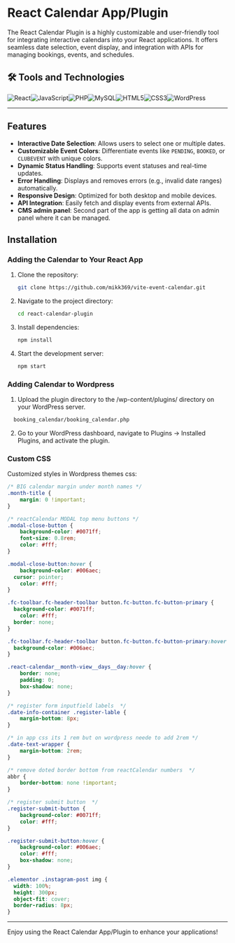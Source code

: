 # React Calendar App/Plugin

The React Calendar Plugin is a highly customizable and user-friendly tool for integrating interactive calendars into your React applications. 
It offers seamless date selection, event display, and integration with APIs for managing bookings, events, and schedules.

## 🛠️ Tools and Technologies

<div style="display: flex; flex-wrap: wrap;">
  <img src="https://img.shields.io/badge/React-20232A?style=for-the-badge&logo=react&logoColor=61DAFB" alt="React" />
  <img src="https://img.shields.io/badge/JavaScript-F7DF1E?style=for-the-badge&logo=javascript&logoColor=black" alt="JavaScript" />
  <img src="https://img.shields.io/badge/PHP-777BB4?style=for-the-badge&logo=php&logoColor=white" alt="PHP" />
  <img src="https://img.shields.io/badge/MySQL-4479A1?style=for-the-badge&logo=mysql&logoColor=white" alt="MySQL" />
  <img src="https://img.shields.io/badge/HTML5-E34F26?style=for-the-badge&logo=html5&logoColor=white" alt="HTML5" />
  <img src="https://img.shields.io/badge/CSS3-1572B6?style=for-the-badge&logo=css3&logoColor=white" alt="CSS3" />
  <img src="https://img.shields.io/badge/WordPress-21759B?style=for-the-badge&logo=wordpress&logoColor=white" alt="WordPress" />
</div>

---

## Features

- **Interactive Date Selection**: Allows users to select one or multiple dates.
- **Customizable Event Colors**: Differentiate events like `PENDING`, `BOOKED`, or `CLUBEVENT` with unique colors.
- **Dynamic Status Handling**: Supports event statuses and real-time updates.
- **Error Handling**: Displays and removes errors (e.g., invalid date ranges) automatically.
- **Responsive Design**: Optimized for both desktop and mobile devices.
- **API Integration**: Easily fetch and display events from external APIs.
- **CMS admin panel**: Second part of the app is getting all data on admin panel where it can be managed.

## Installation

### Adding the Calendar to Your React App

1. Clone the repository:
   ```bash
   git clone https://github.com/mikk369/vite-event-calendar.git
   ```
2. Navigate to the project directory:
   ```bash
   cd react-calendar-plugin
   ```
3. Install dependencies:
   ```bash
   npm install
   ```
4. Start the development server:
   ```bash
   npm start
   ```

### Adding Calendar to Wordpress

1. Upload the plugin directory to the /wp-content/plugins/ directory on your WordPress server.
 ```bash
   booking_calendar/booking_calendar.php
   ```
2. Go to your WordPress dashboard, navigate to Plugins → Installed Plugins, and activate the plugin.

### Custom CSS
Customized styles in Wordpress themes css:

```css
/* BIG calendar margin under month names */
.month-title {
    margin: 0 !important;
}

/* reactCalendar MODAL top menu buttons */
.modal-close-button {
	background-color: #0071ff;
	font-size: 0.8rem;
	color: #fff;
}

.modal-close-button:hover {
	background-color: #006aec;
  cursor: pointer; 
	color: #fff;
}

.fc-toolbar.fc-header-toolbar button.fc-button.fc-button-primary {
  background-color: #0071ff;
	color: #fff;
  border: none;
}

.fc-toolbar.fc-header-toolbar button.fc-button.fc-button-primary:hover {
  background-color: #006aec;
}

.react-calendar__month-view__days__day:hover {
	border: none;
	padding: 0;
	box-shadow: none;
}

/* register form inputfield labels  */
.date-info-container .register-lable {
    margin-bottom: 8px;
}

/* in app css its 1 rem but on wordpress neede to add 2rem */
.date-text-wrapper {
    margin-bottom: 2rem;
}

/* remove doted border bottom from reactCalendar numbers  */
abbr {
    border-bottom: none !important;
}

/* register submit button  */
.register-submit-button {
	background-color: #0071ff;
	color: #fff;
}

.register-submit-button:hover {
	background-color: #006aec;
	color: #fff;
	box-shadow: none;
}

.elementor .instagram-post img {
  width: 100%;  
  height: 300px;
  object-fit: cover; 
  border-radius: 8px;
}
```
---

Enjoy using the React Calendar App/Plugin to enhance your applications!

